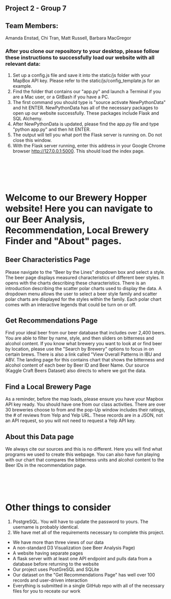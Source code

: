 ## Project 2 - Group 7</br>

## Team Members: 
Amanda Enstad, Chi Tran, Matt Russell, Barbara MacGregor

### After you clone our repository to your desktop, please follow these instructions to successfully load our website with all relevant data: </br>
1. Set up a config.js file and save it into the static/js folder with your MapBox API key. Please refer to the static/js/config_template.js for an example.
2. Find the folder that contains our "app.py" and launch a Terminal if you are a Mac user, or a GitBash if you have a PC. </br>
3. The first command you should type is "source activate NewPythonData" and hit ENTER. NewPythonData has all of the necessary packages to open up our website successfully. These packages include Flask and SQL Alchemy.</br>
4. After NewPythonData is updated, please find the app.py file and type "python app.py" and then hit ENTER.</br>
5. The output will tell you what port the Flask server is running on. Do not close this window.</br>
6. With the Flask server running, enter this address in your Google Chrome browser http://127.0.0.1:5000. This should load the index page.</br>

<br></br>
<br></br>

# Welcome to our Brewery Hopper website! Here you can navigate to our Beer Analysis, Recommendation, Local Brewery Finder and "About" pages. </br>

## Beer Characteristics Page </br>
Please navigate to the "Beer by the Lines" dropdown box and select a style. The beer page displays measured characteristics of different beer styles. It opens with the charts describing these characteristics. There is an introduction describing the scatter polar charts used to display the data. A dropdown menu allows the user to select a beer style family and scatter polar charts are displayed for the styles within the family. Each polar chart comes with an interactive legends that could be turn on or off.</br>

## Get Recommendations Page </br>
Find your ideal beer from our beer database that includes over 2,400 beers. You are able to filter by name, style, and then sliders on bitterness and alcohol content. If you know what brewery you want to look at or find beer by location, please use the "Search by Brewery" options to focus in on certain brews. There is also a link called "View Overall Patterns in IBU and ABV. The landing page for this contains chart that shows the bitterness and alcohol content of each beer by Beer ID and Beer Name. Our source (Kaggle Craft Beers Dataset) also directs to where we got the data.</br>

## Find a Local Brewery Page </br>
As a reminder, before the map loads, please ensure you have your Mapbox API key ready. You should have one from our class activities. There are over 30 breweries choose to from and the pop-Up window includes their ratings, the # of reviews from Yelp and Yelp URL. These records are in a JSON, not an API request, so you will not need to request a Yelp API key.  </br>

## About this Data page </br>
We always cite our sources and this is no different. Here you will find what programs we used to create this webpage. You can also have fun playing with our chart that compares the bitterness units and alcohol content to the Beer IDs in the recommendation page.  </br>
<br></br>
<br></br>
# Other things to consider </br>
1. PostgreSQL. You will have to update the password to yours. The username is probably identical. </br>
2. We have met all of the requirements necessary to complete this project. </br>
<ul> 
<li>We have more than three views of our data</li>
<li>A non-standard D3 Visualization (see Beer Analysis Page)</li>
<li>A website having separate pages</li>
<li>A flask server with at least one API endpoint and pulls data from a database before returning to the website</li>
<li>Our project uses PostGreSQL and SQLite</li>
<li>Our dataset on the "Get Recommendations Page" has well over 100 records and user-driven interaction</li>
<li>Everything is submitted in a single GitHub repo with all of the necessary files for you to receate our work</li>
</ul>